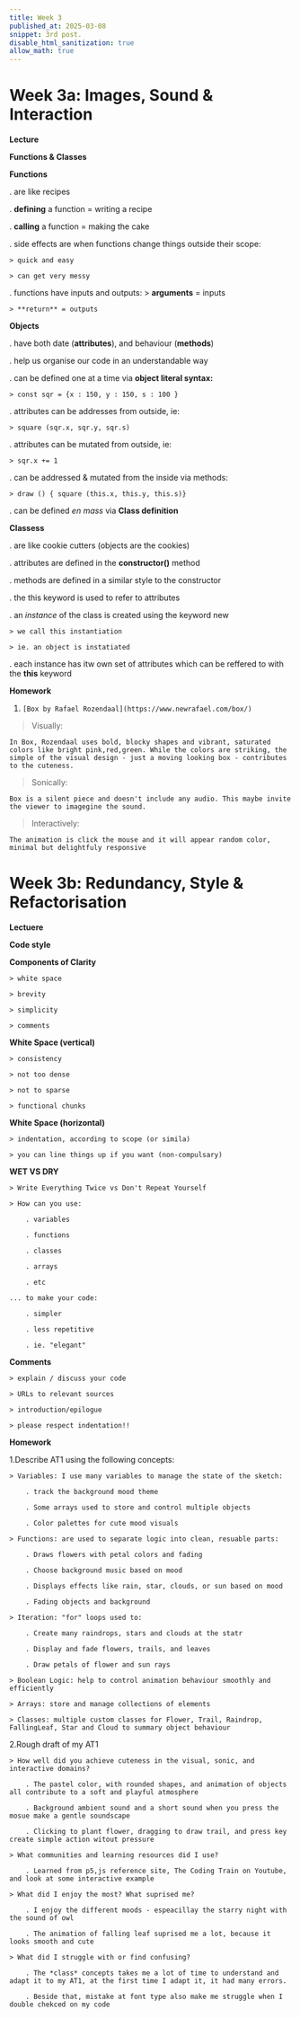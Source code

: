```yaml
---
title: Week 3
published_at: 2025-03-08
snippet: 3rd post.
disable_html_sanitization: true
allow_math: true
---
```


# Week 3a: Images, Sound & Interaction

**Lecture** 

**Functions & Classes**

**Functions**

. are like recipes 

. **defining** a function = writing a recipe 

. **calling** a function = making the cake 

. side effects are when functions change things outside their scope:

    > quick and easy 

    > can get very messy 

. functions have inputs and outputs:
    > **arguments** = inputs

    > **return** = outputs 

**Objects**

 . have both date (**attributes**), and behaviour (**methods**)

 . help us organise our  code in an understandable way

 . can be defined one at a time via **object literal syntax:**

    > const sqr = {x : 150, y : 150, s : 100 }

 . attributes can be addresses from outside, ie: 

    > square (sqr.x, sqr.y, sqr.s)

 . attributes can be mutated from outside, ie:

    > sqr.x += 1

 . can be addressed & mutated from the inside via methods:
    
    > draw () { square (this.x, this.y, this.s)}

 . can be defined *en mass* via **Class definition**

 **Classess**

 . are like cookie cutters (objects are the cookies)

 . attributes are defined in the **constructor()** method

 . methods are defined in a similar style to the constructor

 . the this keyword is used to refer to attributes 

 . an *instance* of the class is created using the keyword new 

    > we call this instantiation 

    > ie. an object is instatiated

 . each instance has itw own set of attributes which can be reffered to with the **this** keyword

**Homework**

1. `[Box by Rafael Rozendaal](https://www.newrafael.com/box/)`

> Visually: 

    In Box, Rozendaal uses bold, blocky shapes and vibrant, saturated colors like bright pink,red,green. While the colors are striking, the simple of the visual design - just a moving looking box - contributes to the cuteness.

> Sonically:

    Box is a silent piece and doesn't include any audio. This maybe invite the viewer to imagegine the sound.

> Interactively: 

    The animation is click the mouse and it will appear random color, minimal but delightfuly responsive


# Week 3b: Redundancy, Style & Refactorisation

**Lectuere**

**Code style**

**Components of Clarity**

    > white space 

    > brevity

    > simplicity

    > comments 

**White Space (vertical)**

    > consistency

    > not too dense 

    > not to sparse 

    > functional chunks 

**White Space (horizontal)**

    > indentation, according to scope (or simila)

    > you can line things up if you want (non-compulsary)

**WET VS DRY**

    > Write Everything Twice vs Don't Repeat Yourself
    
    > How can you use:

        . variables 

        . functions

        . classes

        . arrays

        . etc 

    ... to make your code: 

        . simpler

        . less repetitive

        . ie. "elegant"

**Comments**

    > explain / discuss your code 

    > URLs to relevant sources 

    > introduction/epilogue

    > please respect indentation!!

**Homework**

1.Describe AT1 using the following concepts:

    > Variables: I use many variables to manage the state of the sketch:

        . track the background mood theme

        . Some arrays used to store and control multiple objects 

        . Color palettes for cute mood visuals

    > Functions: are used to separate logic into clean, resuable parts:

        . Draws flowers with petal colors and fading 

        . Choose background music based on mood 

        . Displays effects like rain, star, clouds, or sun based on mood 

        . Fading objects and background 

    > Iteration: "for" loops used to:

        . Create many raindrops, stars and clouds at the statr 

        . Display and fade flowers, trails, and leaves

        . Draw petals of flower and sun rays 

    > Boolean Logic: help to control animation behaviour smoothly and efficiently 

    > Arrays: store and manage collections of elements 

    > Classes: multiple custom classes for Flower, Trail, Raindrop, FallingLeaf, Star and Cloud to summary object behaviour

2.Rough draft of my AT1

    > How well did you achieve cuteness in the visual, sonic, and interactive domains? 

        . The pastel color, with rounded shapes, and animation of objects all contribute to a soft and playful atmosphere

        . Background ambient sound and a short sound when you press the mosue make a gentle soundscape

        . Clicking to plant flower, dragging to draw trail, and press key create simple action witout pressure

    > What communities and learning resources did I use? 

        . Learned from p5,js reference site, The Coding Train on Youtube, and look at some interactive example

    > What did I enjoy the most? What suprised me? 

        . I enjoy the different moods - espeacillay the starry night with the sound of owl 

        . The animation of falling leaf suprised me a lot, because it looks smooth and cute 

    > What did I struggle with or find confusing?

        . The *class* concepts takes me a lot of time to understand and adapt it to my AT1, at the first time I adapt it, it had many errors. 

        . Beside that, mistake at font type also make me struggle when I double chekced on my code
